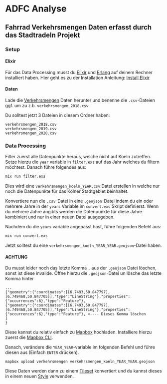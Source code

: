 # ADFC Analyse
## Fahrrad Verkehrsmengen Daten erfasst durch das Stadtradeln Projekt

### Setup

#### Elixir

Für das Data Processing musst du [Elixir](https://elixir-lang.org/) und [Erlang](https://www.erlang.org/) auf deinem Rechner installiert haben.
Hier geht es zu der Installation Anleitung: [Install Elixir](https://elixir-lang.org/install.html)

#### Daten

Lade die [Verkehrsmengen](https://www.mcloud.de/web/guest/suche/-/results/filter/relevance/stadtradeln/provider%3ATU+Dresden/0/detail/ECF9DF02-37DC-4268-B017-A7C2CF302006) Daten herunter und benenne die `.csv`-Dateien ggf. um zu z.b. `verkehrsmengen_2018.csv`

Du solltest jetzt 3 Dateien in diesem Ordner haben:

```
verkehrsmengen_2018.csv
verkehrsmengen_2019.csv
verkehrsmengen_2020.csv
```

### Data Processing
Filter zuerst alle Datenpunkte heraus, welche nicht auf Koeln zutreffen. Setze hierzu die `year` variable in `filter.exs` auf das Jahr welches du filtern möchtest. Danach führe folgendes aus:

```elixir
mix run filter.exs
```

Dies wird eine `verkehrsmengen_koeln_YEAR.csv` Datei erstellen in welche nur noch die Datenpunkte für das Kölner Stadtgebiet beinhaltet.

Konvertiere nun die `.csv`-Datei in eine `.geojson`-Datei indem du ein oder mehrere Jahre in der `years` Variable im `convert.exs` Skript definierst. Wenn du mehrere Jahre angibts werden die Datenpunkte für diese Jahre kombiniert und nur in einer neuen Datei ausgegeben.

Nachdem du die `years` variable angepasst hast, führe folgenden Befehl aus:

```elixir
mix run convert.exs
```

Jetzt solltest du eine `verkehrsmengen_koeln_YEAR_YEAR.geojson`-Datei haben.

#### **ACHTUNG**
Du musst leider noch das letzte Komma `,` aus der `.geojson` Datei löschen, sonst ist diese invalide. Öffne hierzu die `.geojson`-Datei un lösche das letzte Komma hinter 

```
...
{"geometry":{"coordinates":[[6.7493,50.847797],[6.749468,50.847705]],"type":"LineString"},"properties":{"occurrences":6},"type":"Feature"},
{"geometry":{"coordinates":[[6.7493,50.847797],[6.749468,50.847705]],"type":"LineString"},"properties":{"occurrences":6},"type":"Feature"}, <---- Dieses Komma löschen
]
}
```

Diese kannst du relativ einfach zu [Mapbox](https://www.mapbox.com/) hochladen. 
Installiere hierzu zuerst die [Mapbox CLI](https://github.com/mapbox/mapbox-cli-py).

Danach, verändere die `YEAR_YEAR`-variable im folgenden Befehl und führe diesen aus (Einfach `ENTER` drücken).

```
mapbox upload verkehrsmengen verkehrsmengen_koeln_YEAR_YEAR.geojson
```

Diese Daten werden dann zu einem [Tileset](https://docs.mapbox.com/studio-manual/reference/tilesets/) konvertiert und du kannst dieses in einem neuen [Style](https://docs.mapbox.com/studio-manual/reference/styles/) verwenden.